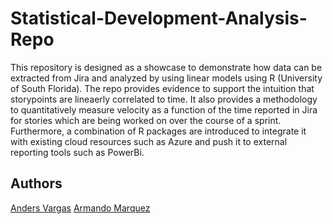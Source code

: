 # Statistical-Development-Analysis-Repo
This repository is designed as a showcase to demonstrate how data can be extracted from Jira and analyzed by using linear models using R (University of South Florida). 
The repo provides evidence to support the intuition that storypoints are lineaerly correlated to time. It also provides a methodology to quantitatively measure velocity as a function of the time reported in Jira for stories which are being worked on over the course of a sprint.    
Furthermore, a combination of R packages are introduced to integrate it with existing cloud resources such as Azure and push it to external reporting tools such as PowerBi. 

## Authors
[Anders Vargas](https://github.com/companion-cube-lead)
[Armando Marquez]()
